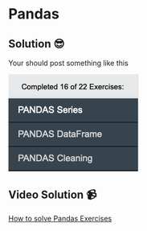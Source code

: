 # Pandas

## Solution 😎

Your should post something like this

![image](../../../assets/pandasSolution.png)

## Video Solution 📹

[How to solve Pandas Exercises](https://edpuzzle.com/assignments/637d8d841ac95640fd95a221/watch)


